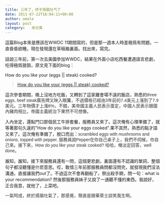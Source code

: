 ```yaml
---
title: 三年了，终于扬眉吐气了
date: 2011-07-22T16:04:11+00:00
author: omale
layout: post
category:   未分类  
---
```

這篇Blog本來是應該在WWDC 11期間寫的，但是那一週本人時差極爲有問題，一直昏昏欲睡。現在發現還在草稿箱裏面。找出來，寫完。

話說三年前，第一次去美國參加WWDC，結果在外面小店吃西餐遭遇語言悲劇，吃得極爲狼狽，原文見下面的blog：

How do you like your (eggs || steak) cooked?

<blockquote data-secret="6yHR54GJxi" class="wp-embedded-content">
  <p>
    <a href="http://localhost/hezongjian/2008/06/15/how-do-you-like-your-eggs-steak-cooked/">How do you like your (eggs &#124;&#124; steak) cooked?</a>
  </p>
</blockquote>



這次參會期間，晚上沒地方吃飯，又轉到了這家離會場不遠的飯店，熟悉的<span class="Apple-style-span" style="color: rgb(51, 51, 51); font-family: 'Lucida Grande', Verdana, Helvetica, Arial, Geneva, sans-serif; line-height: 18px; ">three eggs, beef steak廣告牌又映入眼簾，不過價格已經由3年前的7.4美元上漲到了7.9美元。三年物價才上漲6%，不錯，美帝國主義人民表示蛋定，中國人民表示跟國內豬肉相比，帝國主義統治下果然不可想像。</span>

入內坐定，還點門口那個民工牛排套餐，服務員又來了。這次俺有心理準備了，就等著那句久違的"How do you like your eggs cooked".果不其然，熟悉的點才語又來了。這次俺有準備了，脫口而出：<span class="Apple-style-span" style="color: rgb(51, 51, 51); font-family: 'Lucida Grande', Verdana, Helvetica, Arial, Geneva, sans-serif; line-height: 18px; ">scrambled eggs with mushrooms and onions, topped with pepper. 服務員說Pepper在你自己桌子上，我們不伺候，你自己來。接下來，How do you like your steak cooked? 哈哈，俺淡定回答，well done。</span>

誰知，誰知，接下來服務員還有一問，這個更悲劇，裏面還有不認識的單詞，整個句子都沒聽懂是什麽意思。哎，敢情三年前那服務員問都沒問完，就發現我們沒法溝通，直接讓我們out了。不過這次不會再翻船了，祭出殺手鐧，問一句：what is your recommendation? 然後那服務員妹子又說了一通聽不懂的東西。我說好，正合我意，就他了，上菜吧。

<span class="Apple-style-span" style="color: rgb(51, 51, 51); font-family: 'Lucida Grande', Verdana, Helvetica, Arial, Geneva, sans-serif; line-height: 18px; ">一氣呵成，終於揚眉吐氣了，那感覺，簡直是跟華萊士談笑風生啊。</span>